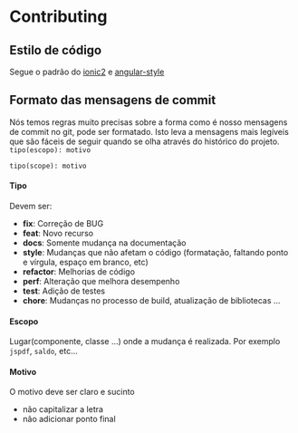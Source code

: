 # Contributing

## Estilo de código

Segue o padrão do [ionic2](https://github.com/driftyco/tslint-ionic-rules) e [angular-style](https://angular.io/docs/ts/latest/guide/style-guide.html)

## Formato das mensagens de commit

Nós temos regras muito precisas sobre a forma como é nosso mensagens de commit no git, pode ser formatado. Isto leva a mensagens mais legíveis que são fáceis de seguir quando se olha através do histórico do projeto.
`tipo(escopo): motivo`

`tipo(scope): motivo`

#### Tipo
Devem ser:

* **fix**: Correção de BUG
* **feat**: Novo recurso
* **docs**: Somente mudança na documentação
* **style**: Mudanças que não afetam o código (formatação, faltando ponto e vírgula, espaço em branco, etc)
* **refactor**: Melhorias de código
* **perf**: Alteração que melhora desempenho
* **test**: Adição de testes
* **chore**: Mudanças no processo de build, atualização de bibliotecas ...

#### Escopo
Lugar(componente, classe ...) onde a mudança é realizada. Por exemplo `jspdf`, `saldo`, etc...

#### Motivo
O motivo deve ser claro e sucinto

* não capitalizar a letra
* não adicionar ponto final
